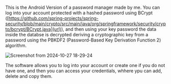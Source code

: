 This is the Android Version of a password manager made by me. You can log into your account protected with a hashed password using BCrypt ([https://github.com/spring-projects/spring-security/blob/main/crypto/src/main/java/org/springframework/security/crypto/bcrypt/BCrypt.java](url)), and then using your key password the data inside the databse is decrypted deriving a cryptographic key from a password using the PBKDF2 (Password-Based Key Derivation Function 2) algorithm.

![Screenshot from 2024-10-27 18-29-24](https://github.com/user-attachments/assets/b5fd7275-cadb-4efa-abf9-feceda8760af)


The software allows you to log into your account or create one if you do not have one, and then you can access your credentials, whhere ypu can add, delete and copy them.
